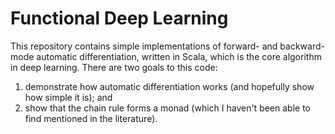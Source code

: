# Functional Deep Learning

This repository contains simple implementations of forward- and backward-mode automatic differentiation, written in Scala, which is the core algorithm in deep learning. There are two goals to this code:

1. demonstrate how automatic differentiation works (and hopefully show how simple it is); and
2. show that the chain rule forms a monad (which I haven't been able to find mentioned in the literature).
